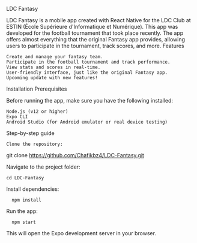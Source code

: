 LDC Fantasy

LDC Fantasy is a mobile app created with React Native for the LDC Club at ESTIN (École Supérieure d'Informatique et Numérique). This app was developed for the football tournament that took place recently. The app offers almost everything that the original Fantasy app provides, allowing users to participate in the tournament, track scores, and more.
Features

    Create and manage your fantasy team.
    Participate in the football tournament and track performance.
    View stats and scores in real-time.
    User-friendly interface, just like the original Fantasy app.
    Upcoming update with new features!

Installation
Prerequisites

Before running the app, make sure you have the following installed:

    Node.js (v12 or higher)
    Expo CLI
    Android Studio (for Android emulator or real device testing)
Step-by-step guide

    Clone the repository:

git clone https://github.com/Chafikbz4/LDC-Fantasy.git

Navigate to the project folder:

    cd LDC-Fantasy

Install dependencies:

      npm install

Run the app:

      npm start

This will open the Expo development server in your browser.
